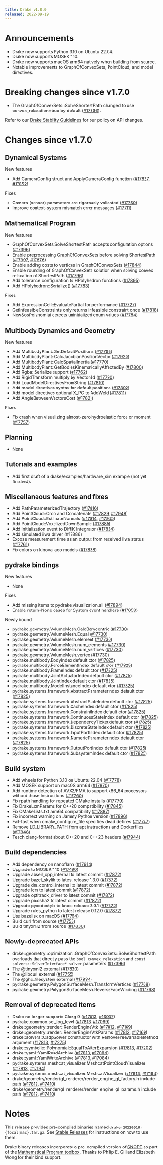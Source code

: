 ```yaml
---
title: Drake v1.8.0
released: 2022-09-19
---
```


# Announcements

* Drake now supports Python 3.10 on Ubuntu 22.04.
* Drake now supports MOSEK™ 10.
* Drake now supports macOS arm64 natively when building from source.
* Notable improvements to GraphOfConvexSets, PointCloud, and model directives.

# Breaking changes since v1.7.0

* The GraphOfConvexSets::SolveShortestPath changed to use convex_relaxation=true
  by default ([#17396][_#17396]).

Refer to our [Drake Stability Guidelines](/stable.html) for our policy
on API changes.

# Changes since v1.7.0

## Dynamical Systems

<!-- <relnotes for systems go here> -->

New features

* Add CameraConfig struct and ApplyCameraConfig function ([#17827][_#17827], [#17852][_#17852])

Fixes

* Camera (sensor) parameters are rigorously validated ([#17750][_#17750])
* Improve context-system mismatch error messages ([#17711][_#17711])

## Mathematical Program

<!-- <relnotes for solvers go here> -->

New features

* GraphOfConvexSets SolveShortestPath accepts configuration options ([#17396][_#17396])
* Enable preprocessing GraphOfConvexSets before solving ShortestPath ([#17397][_#17397], [#17876][_#17876])
* Enable adding costs to vertices in GraphOfConvexSets ([#17844][_#17844])
* Enable rounding of GraphOfConvexSets solution when solving convex relaxation of ShortestPath ([#17796][_#17796])
* Add tolerance configuration to HPolyhedron functions ([#17895][_#17895])
* Add HPolyhedron::Serialize() ([#17783][_#17783])

Fixes

* Add ExpressionCell::EvaluatePartial for performance ([#17727][_#17727])
* GetInfeasibleConstraints only returns infeasible constraint once ([#17818][_#17818])
* NewSosPolynomial detects uninitialized enum values ([#17754][_#17754])

## Multibody Dynamics and Geometry

<!-- <relnotes for geometry,multibody go here> -->

New features

* Add MultibodyPlant::SetDefaultPositions ([#17793][_#17793])
* Add MultibodyPlant::CalcJacobianPositionVector ([#17920][_#17920])
* Add MultibodyPlant::CalcSpatialInertia ([#17770][_#17770])
* Add MultibodyPlant::GetBodiesKinematicallyAffectedBy ([#17800][_#17800])
* Add Rgba::Serialize support ([#17762][_#17762])
* Add RigidTransform multiply by Vector4d ([#17790][_#17790])
* Add LoadModelDirectivesFromString ([#17810][_#17810])
* Add model directives syntax for default positions ([#17802][_#17802])
* Add model directives optional X_PC to AddWeld ([#17811][_#17811])
* Add AngleBetweenVectorsCost ([#17821][_#17821])

Fixes

* Fix crash when visualizing almost-zero hydroelastic force or moment ([#17757][_#17757])

## Planning

<!-- <relnotes for planning go here> -->

* None

## Tutorials and examples

<!-- <relnotes for examples,tutorials go here> -->

* Add first draft of a drake/examples/hardware_sim example (not yet finished).

## Miscellaneous features and fixes

<!-- <relnotes for common,math,lcm,lcmtypes,manipulation,perception,visualization go here> -->

* Add PathParameterizedTrajectory ([#17816][_#17816])
* Add PointCloud::Crop and Concatenate ([#17829][_#17829], [#17948][_#17948])
* Add PointCloud::EstimateNormals ([#17914][_#17914], [#17945][_#17945])
* Add PointCloud::VoxelizedDownSample ([#17885][_#17885])
* Add initialization event to DiffIK Integrator ([#17824][_#17824])
* Add simulated iiwa driver ([#17886][_#17886])
* Expose measurement time as an output from received iiwa status ([#17761][_#17761])
* Fix colors on kinova jaco models ([#17838][_#17838])

## pydrake bindings

<!-- <relnotes for bindings go here> -->

New features

* None

Fixes

* Add missing items to pydrake.visualization.all ([#17894][_#17894])
* Enable return-None cases for System event handlers ([#17859][_#17859])

Newly bound

* pydrake.geometry.VolumeMesh.CalcBarycentric ([#17730][_#17730])
* pydrake.geometry.VolumeMesh.Equal ([#17730][_#17730])
* pydrake.geometry.VolumeMesh.element ([#17730][_#17730])
* pydrake.geometry.VolumeMesh.num_elements ([#17730][_#17730])
* pydrake.geometry.VolumeMesh.num_vertices ([#17730][_#17730])
* pydrake.geometry.VolumeMesh.vertex ([#17730][_#17730])
* pydrake.multibody.BodyIndex default ctor ([#17825][_#17825])
* pydrake.multibody.ForceElementIndex default ctor ([#17825][_#17825])
* pydrake.multibody.FrameIndex default ctor ([#17825][_#17825])
* pydrake.multibody.JointActuatorIndex default ctor ([#17825][_#17825])
* pydrake.multibody.JointIndex default ctor ([#17825][_#17825])
* pydrake.multibody.ModelInstanceIndex default ctor ([#17825][_#17825])
* pydrake.systems.framework.AbstractParameterIndex default ctor ([#17825][_#17825])
* pydrake.systems.framework.AbstractStateIndex default ctor ([#17825][_#17825])
* pydrake.systems.framework.CacheIndex default ctor ([#17825][_#17825])
* pydrake.systems.framework.ConstraintIndex default ctor ([#17825][_#17825])
* pydrake.systems.framework.ContinuousStateIndex default ctor ([#17825][_#17825])
* pydrake.systems.framework.DependencyTicket default ctor ([#17825][_#17825])
* pydrake.systems.framework.DiscreteStateIndex default ctor ([#17825][_#17825])
* pydrake.systems.framework.InputPortIndex default ctor ([#17825][_#17825])
* pydrake.systems.framework.NumericParameterIndex default ctor ([#17825][_#17825])
* pydrake.systems.framework.OutputPortIndex default ctor ([#17825][_#17825])
* pydrake.systems.framework.SubsystemIndex default ctor ([#17825][_#17825])

## Build system

<!-- <relnotes for cmake,doc,setup,third_party,tools go here> -->

* Add wheels for Python 3.10 on Ubuntu 22.04 ([#17778][_#17778])
* Add MOSEK support on macOS arm64 ([#17870][_#17870])
* Add runtime detection of AVX2/FMA to support x86_64 processors without those instructions ([#17760][_#17760])
* Fix rpath handling for repeated CMake installs ([#17779][_#17779])
* Fix DrakeLcmParams for C++20 compatibility  ([#17845][_#17845])
* Fix CMakeLists.txt arm64 compatibility ([#17887][_#17887])
* Fix incorrect warning on Jammy Python version ([#17896][_#17896])
* Fail-fast when cmake_configure_file specifies dead defines ([#17747][_#17747])
* Remove LD_LIBRARY_PATH from apt instructions and Dockerfiles ([#17846][_#17846])
* Teach clang-format about C++20 and C++23 headers ([#17944][_#17944])

## Build dependencies

<!-- Manually relocate any "Upgrade foo_external to latest" lines to here, -->
<!-- and then sort them alphabetically. -->

* Add dependency on nanoflann ([#17914][_#17914])
* Upgrade to MOSEK™ 10 ([#17490][_#17490])
* Upgrade abseil_cpp_internal to latest commit ([#17872][_#17872])
* Upgrade bazel_skylib to latest release 1.3.0 ([#17872][_#17872])
* Upgrade dm_control_internal to latest commit ([#17872][_#17872])
* Upgrade lcm to latest commit ([#17872][_#17872])
* Upgrade optitrack_driver to latest commit ([#17872][_#17872])
* Upgrade picosha2 to latest commit ([#17872][_#17872])
* Upgrade pycodestyle to latest release 2.9.1 ([#17872][_#17872])
* Upgrade rules_python to latest release 0.12.0 ([#17872][_#17872])
* Use bazelisk on macOS ([#17764][_#17764])
* Build curl from source ([#17755][_#17755])
* Build tinyxml2 from source ([#17830][_#17830])

## Newly-deprecated APIs

* drake::geometry::optimization::GraphOfConvexSets::SolveShortestPath overloads that directly pass the `bool convex_relaxation` and `const solvers::SolverInterface* solver` parameters ([#17396][_#17396])
* The @tinyxml2 external ([#17830][_#17830])
* The @libcurl external ([#17755][_#17755])
* The @ghc_filesystem external ([#17834][_#17834])
* pydrake.geometry.PolygonSurfaceMesh.TransformVertices ([#17768][_#17768])
* pydrake.geometry.PolygonSurfaceMesh.ReverseFaceWinding ([#17768][_#17768])

## Removal of deprecated items

* Drake no longer supports Clang 9 ([#17813][_#17813], [#16937][_#16937])
* pydrake.common.set_log_level ([#17813][_#17813], [#17069][_#17069])
* drake::geometry::render::RenderEngineVtk ([#17812][_#17812], [#17169][_#17169])
* drake::geometry::render::RenderEngineVtkParams ([#17812][_#17812], [#17169][_#17169])
* drake::solvers::CsdpSolver constructor with RemoveFreeVariableMethod argument ([#17813][_#17813], [#17275][_#17275])
* drake::symbolic::Polynomial::EqualToAfterExpansion ([#17813][_#17813], [#17202][_#17202])
* drake::yaml::YamlReadArchive ([#17813][_#17813], [#17084][_#17084])
* drake::yaml::YamlWriteArchive ([#17813][_#17813], [#17084][_#17084])
* pydrake.systems.meshcat_visualizer.MeshcatPointCloudVisualizer ([#17813][_#17813], [#17194][_#17194])
* pydrake.systems.meshcat_visualizer.MeshcatVisualizer ([#17813][_#17813], [#17194][_#17194])
* drake/geometry/render/gl_renderer/render_engine_gl_factory.h include path ([#17812][_#17812], [#17410][_#17410])
* drake/geometry/render/gl_renderer/render_engine_gl_params.h include path ([#17812][_#17812], [#17410][_#17410])

# Notes


This release provides [pre-compiled binaries](https://github.com/RobotLocomotion/drake/releases/tag/v1.8.0) named
``drake-20220919-{focal|mac}.tar.gz``. See [Stable Releases](/from_binary.html#stable-releases) for instructions on how to use them.

Drake binary releases incorporate a pre-compiled version of [SNOPT](https://ccom.ucsd.edu/~optimizers/solvers/snopt/) as part of the
[Mathematical Program toolbox](https://drake.mit.edu/doxygen_cxx/group__solvers.html). Thanks to
Philip E. Gill and Elizabeth Wong for their kind support.

<!-- <begin issue links> -->
[_#16937]: https://github.com/RobotLocomotion/drake/pull/16937
[_#17069]: https://github.com/RobotLocomotion/drake/pull/17069
[_#17084]: https://github.com/RobotLocomotion/drake/pull/17084
[_#17169]: https://github.com/RobotLocomotion/drake/pull/17169
[_#17194]: https://github.com/RobotLocomotion/drake/pull/17194
[_#17202]: https://github.com/RobotLocomotion/drake/pull/17202
[_#17275]: https://github.com/RobotLocomotion/drake/pull/17275
[_#17396]: https://github.com/RobotLocomotion/drake/pull/17396
[_#17397]: https://github.com/RobotLocomotion/drake/pull/17397
[_#17410]: https://github.com/RobotLocomotion/drake/pull/17410
[_#17490]: https://github.com/RobotLocomotion/drake/pull/17490
[_#17711]: https://github.com/RobotLocomotion/drake/pull/17711
[_#17727]: https://github.com/RobotLocomotion/drake/pull/17727
[_#17730]: https://github.com/RobotLocomotion/drake/pull/17730
[_#17747]: https://github.com/RobotLocomotion/drake/pull/17747
[_#17750]: https://github.com/RobotLocomotion/drake/pull/17750
[_#17754]: https://github.com/RobotLocomotion/drake/pull/17754
[_#17755]: https://github.com/RobotLocomotion/drake/pull/17755
[_#17757]: https://github.com/RobotLocomotion/drake/pull/17757
[_#17760]: https://github.com/RobotLocomotion/drake/pull/17760
[_#17761]: https://github.com/RobotLocomotion/drake/pull/17761
[_#17762]: https://github.com/RobotLocomotion/drake/pull/17762
[_#17764]: https://github.com/RobotLocomotion/drake/pull/17764
[_#17768]: https://github.com/RobotLocomotion/drake/pull/17768
[_#17770]: https://github.com/RobotLocomotion/drake/pull/17770
[_#17778]: https://github.com/RobotLocomotion/drake/pull/17778
[_#17779]: https://github.com/RobotLocomotion/drake/pull/17779
[_#17783]: https://github.com/RobotLocomotion/drake/pull/17783
[_#17790]: https://github.com/RobotLocomotion/drake/pull/17790
[_#17793]: https://github.com/RobotLocomotion/drake/pull/17793
[_#17796]: https://github.com/RobotLocomotion/drake/pull/17796
[_#17800]: https://github.com/RobotLocomotion/drake/pull/17800
[_#17802]: https://github.com/RobotLocomotion/drake/pull/17802
[_#17810]: https://github.com/RobotLocomotion/drake/pull/17810
[_#17811]: https://github.com/RobotLocomotion/drake/pull/17811
[_#17812]: https://github.com/RobotLocomotion/drake/pull/17812
[_#17813]: https://github.com/RobotLocomotion/drake/pull/17813
[_#17816]: https://github.com/RobotLocomotion/drake/pull/17816
[_#17818]: https://github.com/RobotLocomotion/drake/pull/17818
[_#17821]: https://github.com/RobotLocomotion/drake/pull/17821
[_#17824]: https://github.com/RobotLocomotion/drake/pull/17824
[_#17825]: https://github.com/RobotLocomotion/drake/pull/17825
[_#17827]: https://github.com/RobotLocomotion/drake/pull/17827
[_#17829]: https://github.com/RobotLocomotion/drake/pull/17829
[_#17830]: https://github.com/RobotLocomotion/drake/pull/17830
[_#17834]: https://github.com/RobotLocomotion/drake/pull/17834
[_#17838]: https://github.com/RobotLocomotion/drake/pull/17838
[_#17844]: https://github.com/RobotLocomotion/drake/pull/17844
[_#17845]: https://github.com/RobotLocomotion/drake/pull/17845
[_#17846]: https://github.com/RobotLocomotion/drake/pull/17846
[_#17852]: https://github.com/RobotLocomotion/drake/pull/17852
[_#17859]: https://github.com/RobotLocomotion/drake/pull/17859
[_#17870]: https://github.com/RobotLocomotion/drake/pull/17870
[_#17872]: https://github.com/RobotLocomotion/drake/pull/17872
[_#17876]: https://github.com/RobotLocomotion/drake/pull/17876
[_#17885]: https://github.com/RobotLocomotion/drake/pull/17885
[_#17886]: https://github.com/RobotLocomotion/drake/pull/17886
[_#17887]: https://github.com/RobotLocomotion/drake/pull/17887
[_#17894]: https://github.com/RobotLocomotion/drake/pull/17894
[_#17895]: https://github.com/RobotLocomotion/drake/pull/17895
[_#17896]: https://github.com/RobotLocomotion/drake/pull/17896
[_#17914]: https://github.com/RobotLocomotion/drake/pull/17914
[_#17920]: https://github.com/RobotLocomotion/drake/pull/17920
[_#17944]: https://github.com/RobotLocomotion/drake/pull/17944
[_#17945]: https://github.com/RobotLocomotion/drake/pull/17945
[_#17948]: https://github.com/RobotLocomotion/drake/pull/17948
<!-- <end issue links> -->

<!--
  Current oldest_commit 7abea0556ede980a5077fe1a8cfbae59b57c7c27 (exclusive).
  Current newest_commit ec6cf7cd27253d4d5066f2efc3cde35ced11a2d6 (inclusive).
-->
